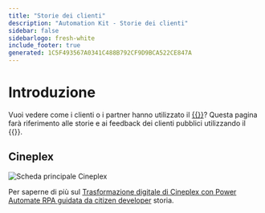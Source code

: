 ```yaml
---
title: "Storie dei clienti"
description: "Automation Kit - Storie dei clienti"
sidebar: false
sidebarlogo: fresh-white
include_footer: true
generated: 1C5F493567A0341C488B792CF9D9BCA522CE847A
---
```


# Introduzione

Vuoi vedere come i clienti o i partner hanno utilizzato il [{{<product-name>}}](https://aka.ms/ak4pp)? Questa pagina farà riferimento alle storie e ai feedback dei clienti pubblici utilizzando il {{<product-name>}}.

## Cineplex

![Scheda principale Cineplex](https://msflowblogscdn.azureedge.net/wp-content/uploads/2022/09/Cieneplex-Main-Card.jpg)

Per saperne di più sul [Trasformazione digitale di Cineplex con Power Automate RPA guidata da citizen developer](https://powerautomate.microsoft.com/blog/cineplex-digital-transformation-with-power-automate-rpa-led-by-citizen-developers/) storia.
